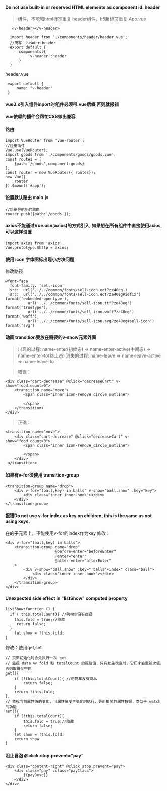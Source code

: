 #### Do not use built-in or reserved HTML elements as component id: header
>组件，不能和html标签重复
>header组件，h5新标签重复
App.vue
```
   <v-header></v-header>

  import header from './components/header/header.vue';
  //简写  header:header
  export default {
      components:{
          'v-header':header
      }
  }
```
header.vue
```
 export default {
     name: "v-header"
 }
```

#### vue3.x引入组件inport时组件必须带.vue后缀 否则就报错
#### vue依赖的插件会帮忙CSS做出兼容
#### 路由
```
import VueRouter from 'vue-router';
//注册插件
Vue.use(VueRouter);
import goods from './components/goods/goods.vue';
const routes = [
    {path:'/goods',component:goods}
];
const router = new VueRouter({ routes});
new Vue({
    router
}).$mount('#app');
```
#### 设置默认路由 main.js
```
//想要导航到的路由
router.push({path:'/goods'});
```
#### axios不能通过Vue.use(axios)的方式引入, 如果想在所有组件中直接使用axios, 可以这样设置
```
import axios from 'axios';
Vue.prototype.$http = axios;
```
#### 使用 icon 字体图标出现小方块问题
修改路径
```
@font-face
  font-family: 'sell-icon'
  src:  url('../../common/fonts/sell-icon.eot?ze40eg')
  src:  url('../../common/fonts/sell-icon.eot?ze40eg#iefix') format('embedded-opentype'),
          url('../../common/fonts/sell-icon.ttf?ze40eg') format('truetype'),
          url('../../common/fonts/sell-icon.woff?ze40eg') format('woff'),
          url('../../common/fonts/sell-icon.svg?ze40eg#sell-icon') format('svg')
```
#### 动画 transition要放在需要的v-show元素外面
>出现的过程: name-enter(初始态) => name-enter-active(中间态) => name-enter-to(终止态)
>消失的过程: name-leave => name-leave-active => name-leave-to

>错误：
```
<div class="cart-decrease" @click="decreaseCart" v-show="food.count>0">
    <transition name="move">
        <span class="inner icon-remove_circle_outline">

        </span>
    </transition>
</div>
```
>正确：
```
<transition name="move">
    <div class="cart-decrease" @click="decreaseCart" v-show="food.count>0">
        <span class="inner icon-remove_circle_outline">

        </span>
    </div>
 </transition>
```
#### 如果有v-for须使用 transition-group
```
<transition-group name="drop">
    <div v-for="(ball,key) in balls" v-show="ball.show" :key="key">
        <div class="inner inner-hook"></div>
    </div>
</transition-group>
```
#### 报错Do not use v-for index as key on <transition-group> children, this is the same as not using keys.
在<transition-group>的子元素上，不能使用v-for的index作为key
修改：
```
<div v-for="(ball,key) in balls">
    <transition-group name="drop"
                      @before-enter="beforeEnter"
                      @enter="enter"
                      @after-enter="afterEnter"
    >
        <div v-show="ball.show" :key="'balls'+index" class="ball">
            <div class="inner inner-hook"></div>
        </div>
    </transition-group>
</div>
```
####  Unexpected side effect in "listShow" computed property
```出错
listShow:function () {
  if (!this.totalCount){ //购物车没有商品
    this.fold = true;//隐藏
     return false;
  }
    let show = !this.fold;
}
```
修改：使用get,set
```
// 页面初始化时会先执行一次 get
// 监视 data 中 fold 和 totalCount 的属性值，只有发生改变时，它们才会重新求值，否则取缓存中的
get(){
    if (!this.totalCount){ //购物车没有商品
        return false;
    }
    return !this.fold;
},
// 监视当前属性值的变化，当属性值发生变化时执行，更新相关的属性数据，类似于 watch 的功能
set(){
    if (!this.totalCount){
        this.fold = true;//隐藏
        return false;
    }
    let show = !this.fold;
    return show
}

```
#### 阻止冒泡 @click.stop.prevent="pay"
```
<div class="content-right" @click.stop.prevent="pay">
    <div class="pay" :class="payClass">
        {{payDesc}}
    </div>
</div>
```
